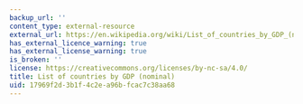 ```yaml
---
backup_url: ''
content_type: external-resource
external_url: https://en.wikipedia.org/wiki/List_of_countries_by_GDP_(nominal)
has_external_licence_warning: true
has_external_license_warning: true
is_broken: ''
license: https://creativecommons.org/licenses/by-nc-sa/4.0/
title: List of countries by GDP (nominal)
uid: 17969f2d-3b1f-4c2e-a96b-fcac7c38aa68
---
```

